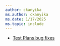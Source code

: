 ```yaml
---
author: ckanyika
ms.author: ckanyika
ms.date: 1/17/2025
ms.topic: include
---
```

 
- [Test Plans bug fixes](#test-plans-bug-fixes)
